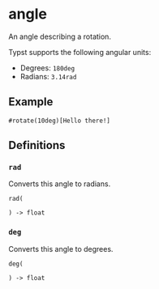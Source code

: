 # angle

An angle describing a rotation.

Typst supports the following angular units:

- Degrees: `180deg`
- Radians: `3.14rad`

## Example

```typst
#rotate(10deg)[Hello there!]
```

## Definitions

### `rad`

Converts this angle to radians.

```
rad(
  
) -> float
```

### `deg`

Converts this angle to degrees.

```
deg(
  
) -> float
```
